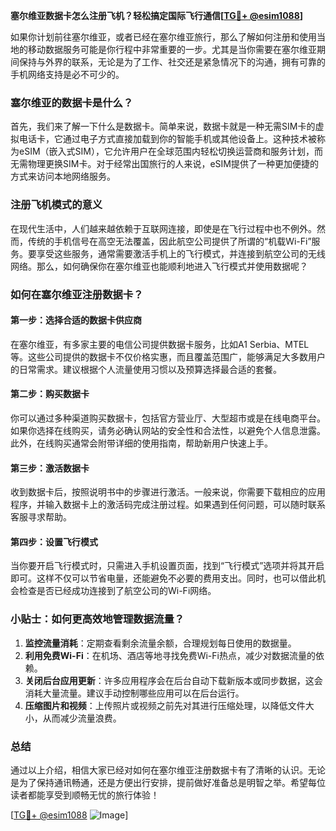 **塞尔维亚数据卡怎么注册飞机？轻松搞定国际飞行通信[[TG💪+ @esim1088](https://t.me/s/esim1088)]**

如果你计划前往塞尔维亚，或者已经在塞尔维亚旅行，那么了解如何注册和使用当地的移动数据服务可能是你行程中非常重要的一步。尤其是当你需要在塞尔维亚期间保持与外界的联系，无论是为了工作、社交还是紧急情况下的沟通，拥有可靠的手机网络支持是必不可少的。

### 塞尔维亚的数据卡是什么？

首先，我们来了解一下什么是数据卡。简单来说，数据卡就是一种无需SIM卡的虚拟电话卡，它通过电子方式直接加载到你的智能手机或其他设备上。这种技术被称为eSIM（嵌入式SIM），它允许用户在全球范围内轻松切换运营商和服务计划，而无需物理更换SIM卡。对于经常出国旅行的人来说，eSIM提供了一种更加便捷的方式来访问本地网络服务。

### 注册飞机模式的意义

在现代生活中，人们越来越依赖于互联网连接，即使是在飞行过程中也不例外。然而，传统的手机信号在高空无法覆盖，因此航空公司提供了所谓的“机载Wi-Fi”服务。要享受这些服务，通常需要激活手机上的飞行模式，并连接到航空公司的无线网络。那么，如何确保你在塞尔维亚也能顺利地进入飞行模式并使用数据呢？

### 如何在塞尔维亚注册数据卡？

#### 第一步：选择合适的数据卡供应商

在塞尔维亚，有多家主要的电信公司提供数据卡服务，比如A1 Serbia、MTEL等。这些公司提供的数据卡不仅价格实惠，而且覆盖范围广，能够满足大多数用户的日常需求。建议根据个人流量使用习惯以及预算选择最合适的套餐。

#### 第二步：购买数据卡

你可以通过多种渠道购买数据卡，包括官方营业厅、大型超市或是在线电商平台。如果你选择在线购买，请务必确认网站的安全性和合法性，以避免个人信息泄露。此外，在线购买通常会附带详细的使用指南，帮助新用户快速上手。

#### 第三步：激活数据卡

收到数据卡后，按照说明书中的步骤进行激活。一般来说，你需要下载相应的应用程序，并输入数据卡上的激活码完成注册过程。如果遇到任何问题，可以随时联系客服寻求帮助。

#### 第四步：设置飞行模式

当你要开启飞行模式时，只需进入手机设置页面，找到“飞行模式”选项并将其开启即可。这样不仅可以节省电量，还能避免不必要的费用支出。同时，也可以借此机会检查是否已经成功连接到了航空公司的Wi-Fi网络。

### 小贴士：如何更高效地管理数据流量？

1. **监控流量消耗**：定期查看剩余流量余额，合理规划每日使用的数据量。
2. **利用免费Wi-Fi**：在机场、酒店等地寻找免费Wi-Fi热点，减少对数据流量的依赖。
3. **关闭后台应用更新**：许多应用程序会在后台自动下载新版本或同步数据，这会消耗大量流量。建议手动控制哪些应用可以在后台运行。
4. **压缩图片和视频**：上传照片或视频之前先对其进行压缩处理，以降低文件大小，从而减少流量浪费。

### 总结

通过以上介绍，相信大家已经对如何在塞尔维亚注册数据卡有了清晰的认识。无论是为了保持通讯畅通，还是方便出行安排，提前做好准备总是明智之举。希望每位读者都能享受到顺畅无忧的旅行体验！

[[TG💪+ @esim1088](https://t.me/s/esim1088) ![Image](https://i.postimg.cc/4NQfJmqS/Snipaste-2025-05-13-00-14-12.png)]